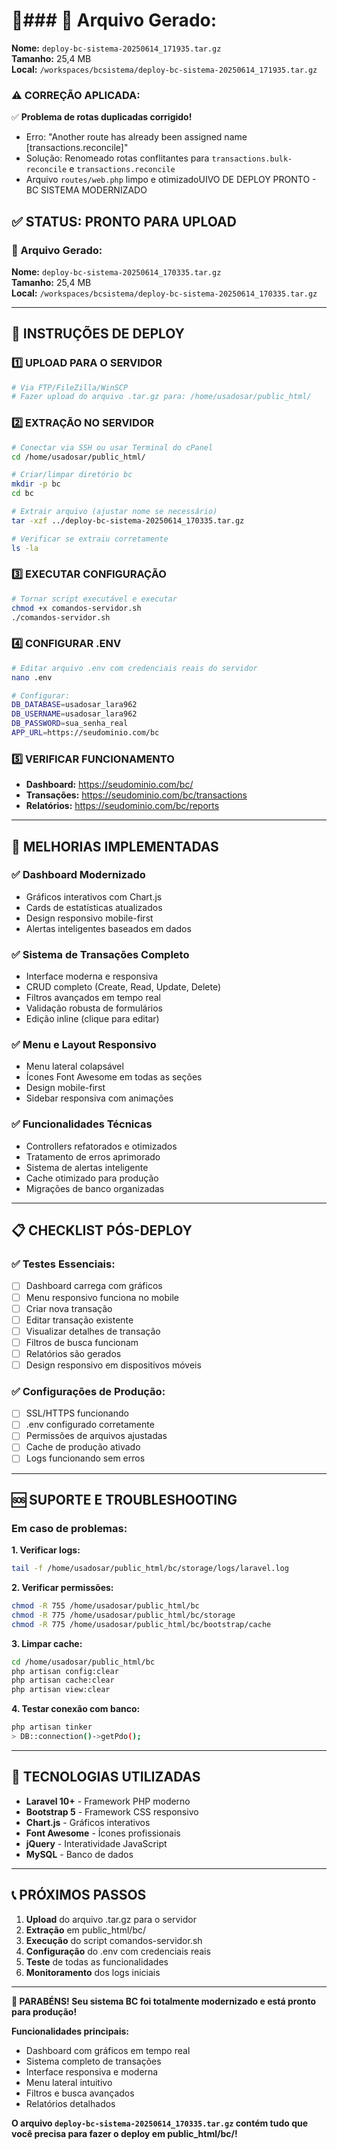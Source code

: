 # 🎉### 📁 **Arquivo Gerado:**
**Nome:** `deploy-bc-sistema-20250614_171935.tar.gz`  
**Tamanho:** 25,4 MB  
**Local:** `/workspaces/bcsistema/deploy-bc-sistema-20250614_171935.tar.gz`

### ⚠️ **CORREÇÃO APLICADA:**
✅ **Problema de rotas duplicadas corrigido!**
- Erro: "Another route has already been assigned name [transactions.reconcile]"
- Solução: Renomeado rotas conflitantes para `transactions.bulk-reconcile` e `transactions.reconcile`
- Arquivo `routes/web.php` limpo e otimizadoUIVO DE DEPLOY PRONTO - BC SISTEMA MODERNIZADO

## ✅ STATUS: PRONTO PARA UPLOAD

### 📁 Arquivo Gerado:
**Nome:** `deploy-bc-sistema-20250614_170335.tar.gz`  
**Tamanho:** 25,4 MB  
**Local:** `/workspaces/bcsistema/deploy-bc-sistema-20250614_170335.tar.gz`

---

## 🚀 INSTRUÇÕES DE DEPLOY

### 1️⃣ UPLOAD PARA O SERVIDOR
```bash
# Via FTP/FileZilla/WinSCP
# Fazer upload do arquivo .tar.gz para: /home/usadosar/public_html/
```

### 2️⃣ EXTRAÇÃO NO SERVIDOR
```bash
# Conectar via SSH ou usar Terminal do cPanel
cd /home/usadosar/public_html/

# Criar/limpar diretório bc
mkdir -p bc
cd bc

# Extrair arquivo (ajustar nome se necessário)
tar -xzf ../deploy-bc-sistema-20250614_170335.tar.gz

# Verificar se extraiu corretamente
ls -la
```

### 3️⃣ EXECUTAR CONFIGURAÇÃO
```bash
# Tornar script executável e executar
chmod +x comandos-servidor.sh
./comandos-servidor.sh
```

### 4️⃣ CONFIGURAR .ENV
```bash
# Editar arquivo .env com credenciais reais do servidor
nano .env

# Configurar:
DB_DATABASE=usadosar_lara962
DB_USERNAME=usadosar_lara962
DB_PASSWORD=sua_senha_real
APP_URL=https://seudominio.com/bc
```

### 5️⃣ VERIFICAR FUNCIONAMENTO
- **Dashboard:** https://seudominio.com/bc/
- **Transações:** https://seudominio.com/bc/transactions
- **Relatórios:** https://seudominio.com/bc/reports

---

## 🔧 MELHORIAS IMPLEMENTADAS

### ✅ Dashboard Modernizado
- Gráficos interativos com Chart.js
- Cards de estatísticas atualizados
- Design responsivo mobile-first
- Alertas inteligentes baseados em dados

### ✅ Sistema de Transações Completo
- Interface moderna e responsiva
- CRUD completo (Create, Read, Update, Delete)
- Filtros avançados em tempo real
- Validação robusta de formulários
- Edição inline (clique para editar)

### ✅ Menu e Layout Responsivo
- Menu lateral colapsável
- Ícones Font Awesome em todas as seções
- Design mobile-first
- Sidebar responsiva com animações

### ✅ Funcionalidades Técnicas
- Controllers refatorados e otimizados
- Tratamento de erros aprimorado
- Sistema de alertas inteligente
- Cache otimizado para produção
- Migrações de banco organizadas

---

## 📋 CHECKLIST PÓS-DEPLOY

### ✅ Testes Essenciais:
- [ ] Dashboard carrega com gráficos
- [ ] Menu responsivo funciona no mobile
- [ ] Criar nova transação
- [ ] Editar transação existente  
- [ ] Visualizar detalhes de transação
- [ ] Filtros de busca funcionam
- [ ] Relatórios são gerados
- [ ] Design responsivo em dispositivos móveis

### ✅ Configurações de Produção:
- [ ] SSL/HTTPS funcionando
- [ ] .env configurado corretamente
- [ ] Permissões de arquivos ajustadas
- [ ] Cache de produção ativado
- [ ] Logs funcionando sem erros

---

## 🆘 SUPORTE E TROUBLESHOOTING

### Em caso de problemas:

**1. Verificar logs:**
```bash
tail -f /home/usadosar/public_html/bc/storage/logs/laravel.log
```

**2. Verificar permissões:**
```bash
chmod -R 755 /home/usadosar/public_html/bc
chmod -R 775 /home/usadosar/public_html/bc/storage
chmod -R 775 /home/usadosar/public_html/bc/bootstrap/cache
```

**3. Limpar cache:**
```bash
cd /home/usadosar/public_html/bc
php artisan config:clear
php artisan cache:clear
php artisan view:clear
```

**4. Testar conexão com banco:**
```bash
php artisan tinker
> DB::connection()->getPdo();
```

---

## 🎯 TECNOLOGIAS UTILIZADAS

- **Laravel 10+** - Framework PHP moderno
- **Bootstrap 5** - Framework CSS responsivo
- **Chart.js** - Gráficos interativos
- **Font Awesome** - Ícones profissionais
- **jQuery** - Interatividade JavaScript
- **MySQL** - Banco de dados

---

## 📞 PRÓXIMOS PASSOS

1. **Upload** do arquivo .tar.gz para o servidor
2. **Extração** em public_html/bc/
3. **Execução** do script comandos-servidor.sh
4. **Configuração** do .env com credenciais reais
5. **Teste** de todas as funcionalidades
6. **Monitoramento** dos logs iniciais

---

**🎉 PARABÉNS! Seu sistema BC foi totalmente modernizado e está pronto para produção!**

**Funcionalidades principais:**
- Dashboard com gráficos em tempo real
- Sistema completo de transações
- Interface responsiva e moderna
- Menu lateral intuitivo
- Filtros e busca avançados
- Relatórios detalhados

**O arquivo `deploy-bc-sistema-20250614_170335.tar.gz` contém tudo que você precisa para fazer o deploy em public_html/bc/!**
